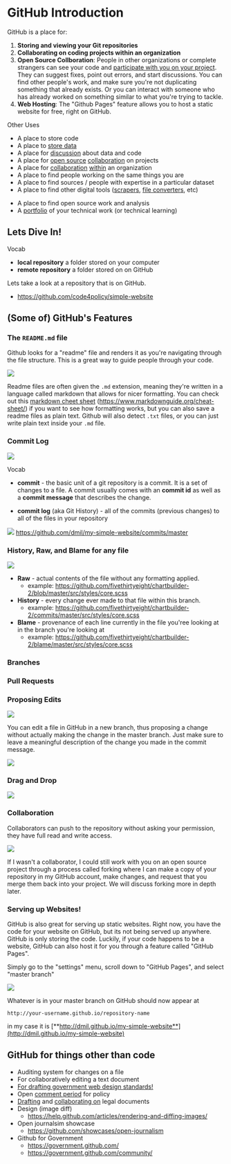 # GitHub Introduction

GitHub is a place for:
 
1. **Storing and viewing your Git repositories**
1. **Collaborating on coding projects within an organization** 
2. **Open Source Collboration**: People in other organizations or complete strangers can see your code and [participate with you on your project](https://github.com/fivethirtyeight/actblue-analysis). They can suggest fixes, point out errors, and start discussions. You can find other people's work, and make sure you're not duplicating something that already exists. Or you can interact with someone who has already worked on something similar to what you're trying to tackle.
3. **Web Hosting**: The "Github Pages" feature allows you to host a static website for free, right on GitHub.

Other Uses

* A place to store code
* A place to [store data](https://github.com/fivethirtyeight/data)
* A place for [discussion](https://github.com/fivethirtyeight/data/issues?q=is%3Aissue+is%3Aclosed+sort%3Acomments-desc) about data and code
* A place for [open source](https://github.com/fivethirtyeight/data/pulls?q=is%3Apr+is%3Aclosed+sort%3Acomments-desc) [collaboration](https://github.com/tj/git-extras/pull/356) on projects
* A place for [collaboration](https://github.com/fivethirtyeight/world-cup/graphs/contributors) [within](https://github.com/fivethirtyeight/letsgo/pull/46) an organization
* A place to find people working on the same things you are
* A place to find sources / people with expertise in a particular dataset
* A place to find other digital tools ([scrapers](https://github.com/search?q=basketball+reference&type=Repositories&utf8=%E2%9C%93), [file converters](https://github.com/search?utf8=%E2%9C%93&q=spss+por+to+csv&type=), etc)
<!-- Search "spss por to csv"-->
* A place to find open source work and analysis
* A [portfolio](https://github.com/dmil) of your technical work (or technical learning)

## Lets Dive In!

Vocab
	
* **local repository** a folder stored on your computer
* **remote repository** a folder stored on on GitHub  

Lets take a look at a repository that is on GitHub.

* https://github.com/code4policy/simple-website

## (Some of) GitHub's Features

### The `README.md` file

Github looks for a "readme" file and renders it as you're navigating through the file structure. This is a great way to guide people through your code.

![](images/screenshot_25.jpg)


Readme files are often given the `.md` extension, meaning they're written in a language called markdown that allows for nicer formatting. You can check out this [markdown cheet sheet](https://www.markdownguide.org/cheat-sheet/) (https://www.markdownguide.org/cheat-sheet/) if you want to see how formatting works, but you can also save a readme files as plain text. Github will also detect `.txt` files, or you can just write plain text inside your `.md` file.


### Commit Log

![](images/commit-log-link.png)

Vocab

* **commit** - the basic unit of a git repository is a commit. It is a set of changes to a file. A commit usually comes with an **commit id** as well as a **commit message** that describes the change.

* **commit log** (aka Git History) - all of the commits (previous changes) to all of the files in your repository

![](images/commit-log.png)
https://github.com/dmil/my-simple-website/commits/master

### History, Raw, and Blame for any file

![](images/screenshot_26.jpg)

* **Raw** - actual contents of the file without any formatting applied.
	* example: https://github.com/fivethirtyeight/chartbuilder-2/blob/master/src/styles/core.scss 
* **History** - every change ever made to that file within this branch.
	* example: https://github.com/fivethirtyeight/chartbuilder-2/commits/master/src/styles/core.scss
* **Blame** - provenance of each line currently in the file you'ree looking at in the branch you're looking at
	* example: https://github.com/fivethirtyeight/chartbuilder-2/blame/master/src/styles/core.scss

### Branches







### Pull Requests
	
	
	
	

### Proposing Edits
![](images/screenshot_27.jpg)

You can edit a file in GitHub in a new branch, thus proposing a change without actually making the change in the master branch. Just make sure to leave a meaningful description of the change you made in the commit message.

![](images/propose-change.png)

### Drag and Drop
![](images/dragdrop.gif)

### Collaboration

Collaborators can push to the repository without asking your permission, they have full read and write access.

![](images/screenshot_23.jpg)

If I wasn't a collaborator, I could still work with you on an open source project through a process called forking where I can make a copy of your repository in my GitHub account, make changes, and request that you merge them back into your project. We will discuss forking more in depth later.

### Serving up Websites!

GitHub is also great for serving up static websites. Right now, you have the code for your website on GitHub, but its not being served up anywhere. GitHub is only storing the code. Luckily, if your code happens to be a website, GitHub can also host it for you through a feature called "GitHub Pages". 

Simply go to the "settings" menu, scroll down to "GitHub Pages", and select "master branch"

![](images/screenshot_24.jpg)

Whatever is in your master branch on GitHub should now appear at 

```
http://your-username.github.io/repository-name
```

in my case it is [**http://dmil.github.io/my-simple-website**](http://dmil.github.io/my-simple-website)

## GitHub for things other than code
* Auditing system for changes on a file
* For collaboratively editing a text document
* [For drafting government web design standards!](https://github.com/18F/web-design-standards)
* Open [comment period](https://github.com/whitehouse/source-code-policy/issues?q=is%3Aissue+is%3Aclosed) for policy
* [Drafting](https://github.com/twitter/innovators-patent-agreement) and [collaborating on](https://github.com/twitter/innovators-patent-agreement/issues) legal documents
* Design (image diff) 
	* https://help.github.com/articles/rendering-and-diffing-images/
* Open journalsim showcase
	* 	https://github.com/showcases/open-journalism
* Github for Government
	* https://government.github.com/
	* https://government.github.com/community/


